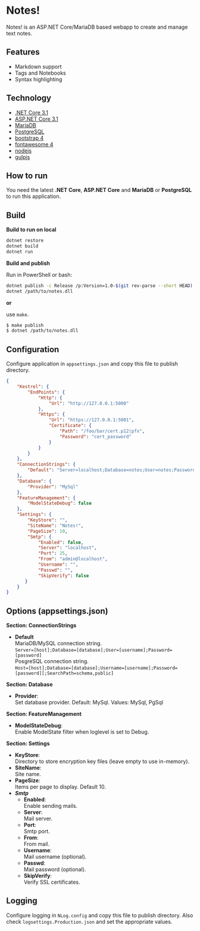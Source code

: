 # Notes!

Notes! is an ASP.NET Core/MariaDB based webapp to create and manage text notes.

## Features

* Markdown support
* Tags and Notebooks
* Syntax highlighting

## Technology

* [.NET Core 3.1](https://www.microsoft.com/net/core)
* [ASP.NET Core 3.1](https://docs.microsoft.com/en-us/aspnet/core/)
* [MariaDB](https://mariadb.org/)
* [PostgreSQL](https://www.postgresql.org/)
* [bootstrap 4](http://getbootstrap.com/)
* [fontawesome 4](https://fontawesome.com/)
* [nodejs](https://nodejs.org/)
* [gulpjs](http://gulpjs.com/)

## How to run

You need the latest **.NET Core**, **ASP.NET Core** and **MariaDB** or **PostgreSQL** to run this application.

## Build

**Build to run on local**

```sh
dotnet restore
dotnet build
dotnet run
```

**Build and publish**

Run in PowerShell or bash:

```sh
dotnet publish -c Release /p:Version=1.0-$(git rev-parse --short HEAD)
dotnet /path/to/notes.dll
```

**or**

use `make`.

```sh
$ make publish
$ dotnet /path/to/notes.dll
```

## Configuration

Configure application in `appsettings.json` and copy this file to publish directory.

```json
{
    "Kestrel": {
        "EndPoints": {
            "Http": {
                "Url": "http://127.0.0.1:5000"
            },
            "Https": {
                "Url": "https://127.0.0.1:5001",
                "Certificate": {
                    "Path": "/foo/bar/cert.p12|pfx",
                    "Password": "cert_password"
                }
            }
        }
    },
    "ConnectionStrings": {
		"Default": "Server=localhost;Database=notes;User=notes;Password=notes"
    },
    "Database": {
        "Provider": "MySql"
    },
    "FeatureManagement": {
		"ModelStateDebug": false
	},
    "Settings": {
        "KeyStore": "",
        "SiteName": "Notes!",
        "PageSize": 10,
        "Smtp": {
            "Enabled": false,
            "Server": "localhost",
            "Port": 25,
            "From": "admin@localhost",
            "Username": "",
            "Passwd": "",
            "SkipVerify": false
       }
    }
}
```

## Options (appsettings.json)

**Section: ConnectionStrings**

* **Default**  
MariaDB/MySQL connection string.  
`Server=[host];Database=[database];User=[username];Password=[password]`  
PosgreSQL connection string.  
`Host=[host];Database=[database];Username=[username];Password=[password][;SearchPath=schema,public]`

**Section: Database**

* **Provider**:  
Set database provider. Default: MySql. Values: MySql, PgSql

**Section: FeatureManagement**

* **ModelStateDebug**:  
Enable ModelState filter when loglevel is set to Debug.

**Section: Settings**

* **KeyStore**:  
Directory to store encryption key files (leave empty to use in-memory).
* **SiteName**:  
Site name.
* **PageSize**:  
Items per page to display. Default 10.
* ***Smtp***
	* **Enabled**:  
    Enable sending mails.
	* **Server**:  
    Mail server.
	* **Port**:  
    Smtp port.
	* **From**:  
    From mail.
	* **Username**:  
    Mail username (optional).
	* **Passwd**:  
    Mail password (optional).
	* **SkipVerify**:  
    Verify SSL certificates.

## Logging

Configure logging in `NLog.config` and copy this file to publish directory. Also check `logsettings.Production.json` and set the appropriate values.